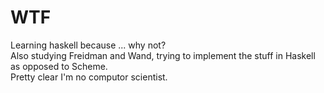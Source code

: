 # WTF #
Learning haskell because ... why not?  
Also studying Freidman and Wand, trying to implement the
stuff in Haskell as opposed to Scheme.  
Pretty clear I'm no computor scientist.




